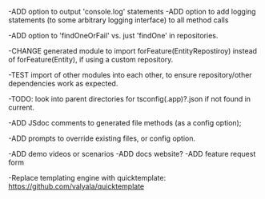 -ADD option to output 'console.log' statements
-ADD option to add logging statements (to some arbitrary logging interface) to all method calls

-ADD option to 'findOneOrFail' vs. just 'findOne' in repositories.

-CHANGE generated module to import forFeature(EntityRepostiroy) instead of forFeature(Entity), if using a custom repository.

-TEST import of other modules into each other, to ensure repository/other dependencies work as expected.

-TODO: look into parent directories for tsconfig(.app)?.json if not found in current.

-ADD JSdoc comments to generated file methods (as a config option);

-ADD prompts to override existing files, or config option.

-ADD demo videos or scenarios
    -ADD docs website?
    -ADD feature request form

-Replace templating engine with quicktemplate:
https://github.com/valyala/quicktemplate